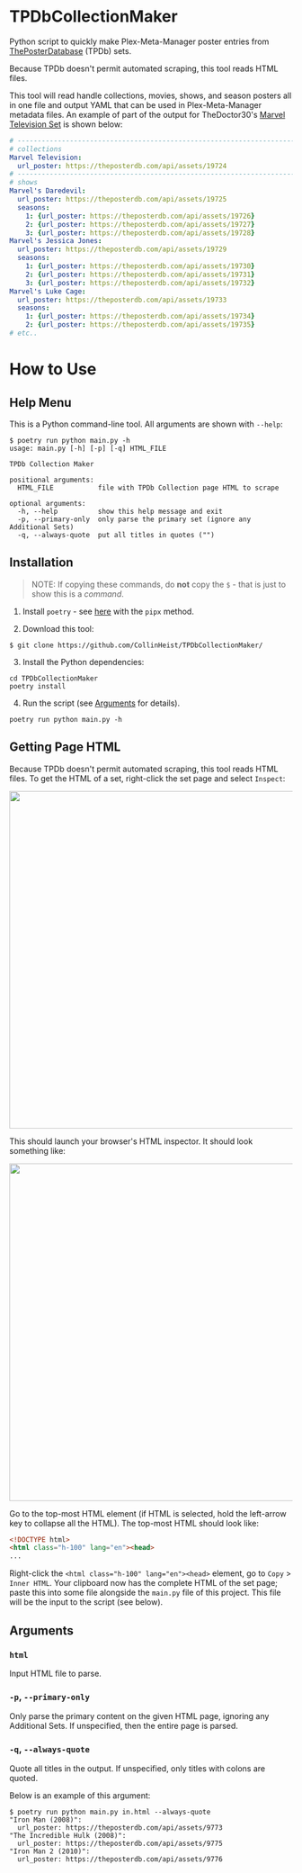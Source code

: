 # TPDbCollectionMaker
Python script to quickly make Plex-Meta-Manager poster entries from
[ThePosterDatabase](https://theposterdb.com) (TPDb) sets.

Because TPDb doesn't permit automated scraping, this tool reads HTML files.

This tool will read handle collections, movies, shows, and season posters all in
one file and output YAML that can be used in Plex-Meta-Manager metadata files.
An example of part of the output for TheDoctor30's
[Marvel Television Set](https://theposterdb.com/set/11318) is shown below:

```yaml
# --------------------------------------------------------------------------------
# collections
Marvel Television:
  url_poster: https://theposterdb.com/api/assets/19724
# --------------------------------------------------------------------------------
# shows
Marvel's Daredevil:
  url_poster: https://theposterdb.com/api/assets/19725
  seasons:
    1: {url_poster: https://theposterdb.com/api/assets/19726}
    2: {url_poster: https://theposterdb.com/api/assets/19727}
    3: {url_poster: https://theposterdb.com/api/assets/19728}
Marvel's Jessica Jones:
  url_poster: https://theposterdb.com/api/assets/19729
  seasons:
    1: {url_poster: https://theposterdb.com/api/assets/19730}
    2: {url_poster: https://theposterdb.com/api/assets/19731}
    3: {url_poster: https://theposterdb.com/api/assets/19732}
Marvel's Luke Cage:
  url_poster: https://theposterdb.com/api/assets/19733
  seasons:
    1: {url_poster: https://theposterdb.com/api/assets/19734}
    2: {url_poster: https://theposterdb.com/api/assets/19735}
# etc..
```

# How to Use
## Help Menu
This is a Python command-line tool. All arguments are shown with `--help`:

```console
$ poetry run python main.py -h
usage: main.py [-h] [-p] [-q] HTML_FILE

TPDb Collection Maker

positional arguments:
  HTML_FILE           file with TPDb Collection page HTML to scrape

optional arguments:
  -h, --help          show this help message and exit
  -p, --primary-only  only parse the primary set (ignore any Additional Sets)
  -q, --always-quote  put all titles in quotes ("")
  ```

## Installation

> NOTE: If copying these commands, do __not__ copy the `$` - that is just to
show this is a _command_.

1. Install `poetry` - see [here](https://python-poetry.org/docs/#installation)
with the `pipx` method.

2. Download this tool:
```console
$ git clone https://github.com/CollinHeist/TPDbCollectionMaker/
```

3. Install the Python dependencies:
```console
cd TPDbCollectionMaker
poetry install
```

4. Run the script (see [Arguments](#arguments) for details).
```
poetry run python main.py -h
```

## Getting Page HTML
Because TPDb doesn't permit automated scraping, this tool reads HTML files. To
get the HTML of a set, right-click the set page and select `Inspect`:

<img src="https://user-images.githubusercontent.com/17693271/168729610-42ac80fc-afb7-40b4-a6bd-39b3f310619c.jpg" width="600"/>

This should launch your browser's HTML inspector. It should look something like:

<img src="https://user-images.githubusercontent.com/17693271/168729837-eacfc4d8-29d3-4968-80f2-17ed164a8884.jpg" width="600"/>

Go to the top-most HTML element (if HTML is selected, hold the left-arrow key
to collapse all the HTML). The top-most HTML should look like:

```html
<!DOCTYPE html>
<html class="h-100" lang="en"><head>
...
```

Right-click the `<html class="h-100" lang="en"><head>` element, go to `Copy` >
`Inner HTML`. Your clipboard now has the complete HTML of the set page; paste
this into some file alongside the `main.py` file of this project. This file will
be the input to the script (see below).

## Arguments
### `html`
Input HTML file to parse.

### `-p`, `--primary-only`
Only parse the primary content on the given HTML page, ignoring any Additional
Sets. If unspecified, then the entire page is parsed.

### `-q`, `--always-quote`
Quote all titles in the output. If unspecified, only titles with colons are
quoted.

Below is an example of this argument:

```console
$ poetry run python main.py in.html --always-quote
"Iron Man (2008)":
  url_poster: https://theposterdb.com/api/assets/9773
"The Incredible Hulk (2008)":
  url_poster: https://theposterdb.com/api/assets/9775
"Iron Man 2 (2010)":
  url_poster: https://theposterdb.com/api/assets/9776
```
